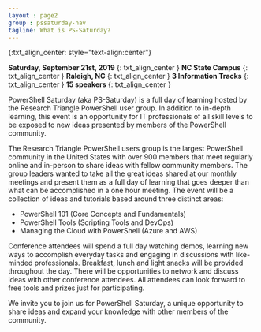 ```yaml
---
layout : page2
group : pssaturday-nav
tagline: What is PS-Saturday?
---
```

{:txt_align_center: style="text-align:center"}

**Saturday, September 21st, 2019**
{: txt_align_center }
**NC State Campus**
{: txt_align_center }
**Raleigh, NC**
{: txt_align_center }
**3 Information Tracks**
{: txt_align_center }
**15 speakers**
{: txt_align_center }

PowerShell Saturday (aka PS-Saturday) is a full day of learning hosted by the Research Triangle PowerShell user group. In addition to in-depth learning, this event is an opportunity for IT professionals of all skill levels to be exposed to new ideas presented by members of the PowerShell community. 

The Research Triangle PowerShell users group is the largest PowerShell community in the United States with over 900 members that meet regularly online and in-person to share ideas with fellow community members. The group leaders wanted to take all the great ideas shared at our monthly meetings and present them as a full day of learning that goes deeper than what can be accomplished in a one hour meeting. The event will be a collection of ideas and tutorials based around three distinct areas:
- PowerShell 101 (Core Concepts and Fundamentals)
- PowerShell Tools (Scripting Tools and DevOps)
- Managing the Cloud with PowerShell (Azure and AWS)

Conference attendees will spend a full day watching demos, learning new ways to accomplish everyday tasks and engaging in discussions with like-minded professionals. Breakfast, lunch and light snacks will be provided throughout the day. There will be opportunities to network and discuss ideas with other conference attendees. All attendees can look forward to free tools and prizes just for participating.

We invite you to join us for PowerShell Saturday, a unique opportunity to share ideas and expand your knowledge with other members of the community.